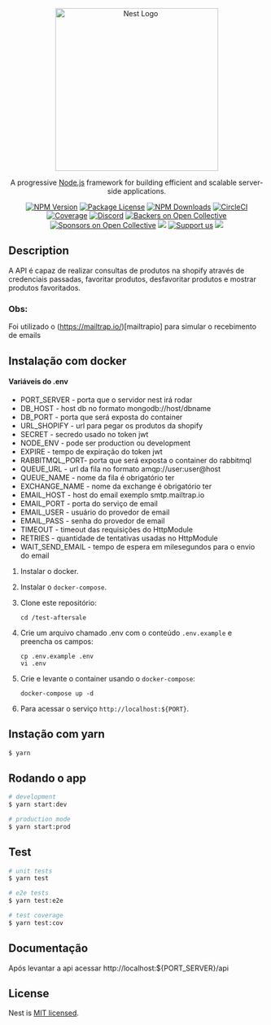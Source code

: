 <p align="center">
  <a href="http://nestjs.com/" target="blank"><img src="https://nestjs.com/img/logo_text.svg" width="320" alt="Nest Logo" /></a>
</p>

[circleci-image]: https://img.shields.io/circleci/build/github/nestjs/nest/master?token=abc123def456
[circleci-url]: https://circleci.com/gh/nestjs/nest

  <p align="center">A progressive <a href="http://nodejs.org" target="_blank">Node.js</a> framework for building efficient and scalable server-side applications.</p>
    <p align="center">
<a href="https://www.npmjs.com/~nestjscore" target="_blank"><img src="https://img.shields.io/npm/v/@nestjs/core.svg" alt="NPM Version" /></a>
<a href="https://www.npmjs.com/~nestjscore" target="_blank"><img src="https://img.shields.io/npm/l/@nestjs/core.svg" alt="Package License" /></a>
<a href="https://www.npmjs.com/~nestjscore" target="_blank"><img src="https://img.shields.io/npm/dm/@nestjs/common.svg" alt="NPM Downloads" /></a>
<a href="https://circleci.com/gh/nestjs/nest" target="_blank"><img src="https://img.shields.io/circleci/build/github/nestjs/nest/master" alt="CircleCI" /></a>
<a href="https://coveralls.io/github/nestjs/nest?branch=master" target="_blank"><img src="https://coveralls.io/repos/github/nestjs/nest/badge.svg?branch=master#9" alt="Coverage" /></a>
<a href="https://discord.gg/G7Qnnhy" target="_blank"><img src="https://img.shields.io/badge/discord-online-brightgreen.svg" alt="Discord"/></a>
<a href="https://opencollective.com/nest#backer" target="_blank"><img src="https://opencollective.com/nest/backers/badge.svg" alt="Backers on Open Collective" /></a>
<a href="https://opencollective.com/nest#sponsor" target="_blank"><img src="https://opencollective.com/nest/sponsors/badge.svg" alt="Sponsors on Open Collective" /></a>
  <a href="https://paypal.me/kamilmysliwiec" target="_blank"><img src="https://img.shields.io/badge/Donate-PayPal-ff3f59.svg"/></a>
    <a href="https://opencollective.com/nest#sponsor"  target="_blank"><img src="https://img.shields.io/badge/Support%20us-Open%20Collective-41B883.svg" alt="Support us"></a>
  <a href="https://twitter.com/nestframework" target="_blank"><img src="https://img.shields.io/twitter/follow/nestframework.svg?style=social&label=Follow"></a>
</p>
  <!--[![Backers on Open Collective](https://opencollective.com/nest/backers/badge.svg)](https://opencollective.com/nest#backer)
  [![Sponsors on Open Collective](https://opencollective.com/nest/sponsors/badge.svg)](https://opencollective.com/nest#sponsor)-->

## Description

A API é capaz de realizar consultas de produtos na shopify através de credenciais passadas, favoritar produtos, desfavoritar produtos e mostrar produtos favoritados.

### Obs:
Foi utilizado o (https://mailtrap.io/)[mailtrapio] para simular o recebimento de emails

## Instalação com docker

#### Variáveis do .env
* PORT_SERVER - porta que o servidor nest irá rodar
* DB_HOST - host db no formato mongodb://host/dbname
* DB_PORT - porta que será exposta do container
* URL_SHOPIFY - url para pegar os produtos da shopify
* SECRET - secredo usado no token jwt
* NODE_ENV - pode ser production ou development
* EXPIRE - tempo de expiração do token jwt
* RABBITMQL_PORT- porta que será exposta o container do rabbitmql
* QUEUE_URL - url da fila no formato amqp://user:user@host
* QUEUE_NAME - nome da fila é obrigatório ter
* EXCHANGE_NAME - nome da exchange é obrigatório ter
* EMAIL_HOST - host do email exemplo smtp.mailtrap.io
* EMAIL_PORT - porta do serviço de email
* EMAIL_USER - usuário do provedor de email
* EMAIL_PASS - senha do provedor de email
* TIMEOUT - timeout das requisições do HttpModule
* RETRIES - quantidade de tentativas usadas no HttpModule
* WAIT_SEND_EMAIL - tempo de espera em milesegundos para o envio do email

1. Instalar o docker.
2. Instalar o `docker-compose`.

3. Clone este repositório:

    ```shell
    cd /test-aftersale
    ```

4. Crie um arquivo chamado .env com o conteúdo `.env.example` e preencha os campos:

    ```shell
    cp .env.example .env
    vi .env
    ```

5. Crie e levante o container usando o `docker-compose`:

    ```
    docker-compose up -d
    ```

6. Para acessar o serviço `http://localhost:${PORT}`.

## Instação com yarn

```bash
$ yarn
```

## Rodando o app

```bash
# development
$ yarn start:dev

# production mode
$ yarn start:prod
```

## Test

```bash
# unit tests
$ yarn test

# e2e tests
$ yarn test:e2e

# test coverage
$ yarn test:cov
```

## Documentação
Após levantar a api acessar http://localhost:${PORT_SERVER}/api
## License

Nest is [MIT licensed](LICENSE).
